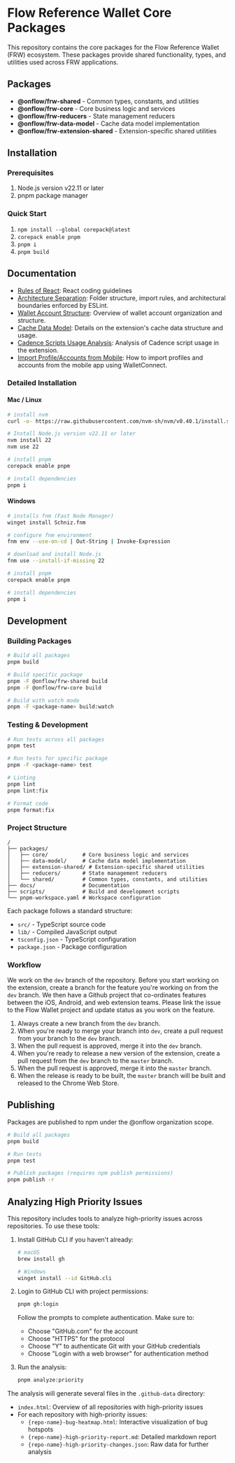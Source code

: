 # Flow Reference Wallet Core Packages

This repository contains the core packages for the Flow Reference Wallet (FRW) ecosystem. These packages provide shared functionality, types, and utilities used across FRW applications.

## Packages

- **@onflow/frw-shared** - Common types, constants, and utilities
- **@onflow/frw-core** - Core business logic and services
- **@onflow/frw-reducers** - State management reducers
- **@onflow/frw-data-model** - Cache data model implementation
- **@onflow/frw-extension-shared** - Extension-specific shared utilities

## Installation

### Prerequisites

1. Node.js version v22.11 or later
2. pnpm package manager

### Quick Start

1. `npm install --global corepack@latest`
2. `corepack enable pnpm`
3. `pnpm i`
4. `pnpm build`

## Documentation

- [Rules of React](docs/react-rules.md): React coding guidelines
- [Architecture Separation](docs/architecture-separation.md): Folder structure, import rules, and architectural boundaries enforced by ESLint.
- [Wallet Account Structure](docs/wallet-account-structure.md): Overview of wallet account organization and structure.
- [Cache Data Model](docs/cache-data-model.md): Details on the extension's cache data structure and usage.
- [Cadence Scripts Usage Analysis](docs/cadence-scripts-usage-analysis.md): Analysis of Cadence script usage in the extension.
- [Import Profile/Accounts from Mobile](docs/import-from-mobile.md): How to import profiles and accounts from the mobile app using WalletConnect.

### Detailed Installation

#### Mac / Linux

```bash
# install nvm
curl -o- https://raw.githubusercontent.com/nvm-sh/nvm/v0.40.1/install.sh | bash

# Install Node.js version v22.11 or later
nvm install 22
nvm use 22

# install pnpm
corepack enable pnpm

# install dependencies
pnpm i
```

#### Windows

```bash
# installs fnm (Fast Node Manager)
winget install Schniz.fnm

# configure fnm environment
fnm env --use-on-cd | Out-String | Invoke-Expression

# download and install Node.js
fnm use --install-if-missing 22

# install pnpm
corepack enable pnpm

# install dependencies
pnpm i
```

## Development

### Building Packages

```bash
# Build all packages
pnpm build

# Build specific package
pnpm -F @onflow/frw-shared build
pnpm -F @onflow/frw-core build

# Build with watch mode
pnpm -F <package-name> build:watch
```

### Testing & Development

```bash
# Run tests across all packages
pnpm test

# Run tests for specific package
pnpm -F <package-name> test

# Linting
pnpm lint
pnpm lint:fix

# Format code
pnpm format:fix
```

### Project Structure

```
/
├── packages/
│   ├── core/           # Core business logic and services
│   ├── data-model/     # Cache data model implementation
│   ├── extension-shared/ # Extension-specific shared utilities
│   ├── reducers/       # State management reducers
│   └── shared/         # Common types, constants, and utilities
├── docs/               # Documentation
├── scripts/            # Build and development scripts
└── pnpm-workspace.yaml # Workspace configuration
```

Each package follows a standard structure:
- `src/` - TypeScript source code
- `lib/` - Compiled JavaScript output
- `tsconfig.json` - TypeScript configuration
- `package.json` - Package configuration

### Workflow

We work on the `dev` branch of the repository. Before you start working on the extension, create a branch for the feature you're working on from the `dev` branch. We then have a Github project that co-ordinates features between the iOS, Android, and web extension teams. Please link the issue to the Flow Wallet project and update status as you work on the feature.

1. Always create a new branch from the `dev` branch.
2. When you're ready to merge your branch into `dev`, create a pull request from your branch to the `dev` branch.
3. When the pull request is approved, merge it into the `dev` branch.
4. When you're ready to release a new version of the extension, create a pull request from the `dev` branch to the `master` branch.
5. When the pull request is approved, merge it into the `master` branch.
6. When the release is ready to be built, the `master` branch will be built and released to the Chrome Web Store.

## Publishing

Packages are published to npm under the @onflow organization scope.

```bash
# Build all packages
pnpm build

# Run tests
pnpm test

# Publish packages (requires npm publish permissions)
pnpm publish -r
```

## Analyzing High Priority Issues

This repository includes tools to analyze high-priority issues across repositories. To use these tools:

1. Install GitHub CLI if you haven't already:

   ```bash
   # macOS
   brew install gh

   # Windows
   winget install --id GitHub.cli

   ```

2. Login to GitHub CLI with project permissions:

   ```bash
   pnpm gh:login
   ```

   Follow the prompts to complete authentication. Make sure to:
   - Choose "GitHub.com" for the account
   - Choose "HTTPS" for the protocol
   - Choose "Y" to authenticate Git with your GitHub credentials
   - Choose "Login with a web browser" for authentication method

3. Run the analysis:
   ```bash
   pnpm analyze:priority
   ```

The analysis will generate several files in the `.github-data` directory:

- `index.html`: Overview of all repositories with high-priority issues
- For each repository with high-priority issues:
  - `{repo-name}-bug-heatmap.html`: Interactive visualization of bug hotspots
  - `{repo-name}-high-priority-report.md`: Detailed markdown report
  - `{repo-name}-high-priority-changes.json`: Raw data for further analysis
